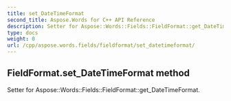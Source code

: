 ```yaml
---
title: set_DateTimeFormat
second_title: Aspose.Words for C++ API Reference
description: Setter for Aspose::Words::Fields::FieldFormat::get_DateTimeFormat. 
type: docs
weight: 0
url: /cpp/aspose.words.fields/fieldformat/set_datetimeformat/
---
```

## FieldFormat.set_DateTimeFormat method


Setter for Aspose::Words::Fields::FieldFormat::get_DateTimeFormat. 

